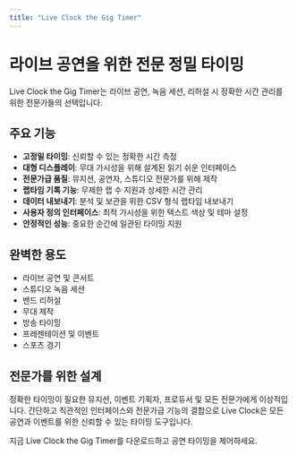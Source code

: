 ```yaml
---
title: "Live Clock the Gig Timer"
---
```


# 라이브 공연을 위한 전문 정밀 타이밍

Live Clock the Gig Timer는 라이브 공연, 녹음 세션, 리허설 시 정확한 시간 관리를 위한 전문가들의 선택입니다.

## 주요 기능

- **고정밀 타이밍**: 신뢰할 수 있는 정확한 시간 측정
- **대형 디스플레이**: 무대 가시성을 위해 설계된 읽기 쉬운 인터페이스
- **전문가급 품질**: 뮤지션, 공연자, 스튜디오 전문가를 위해 제작
- **랩타임 기록 기능**: 무제한 랩 수 지원과 상세한 시간 관리
- **데이터 내보내기**: 분석 및 보관을 위한 CSV 형식 랩타임 내보내기
- **사용자 정의 인터페이스**: 최적 가시성을 위한 텍스트 색상 및 테마 설정
- **안정적인 성능**: 중요한 순간에 일관된 타이밍 지원

## 완벽한 용도

- 라이브 공연 및 콘서트
- 스튜디오 녹음 세션
- 밴드 리허설
- 무대 제작
- 방송 타이밍
- 프레젠테이션 및 이벤트
- 스포츠 경기

## 전문가를 위한 설계

정확한 타이밍이 필요한 뮤지션, 이벤트 기획자, 프로듀서 및 모든 전문가에게 이상적입니다. 간단하고 직관적인 인터페이스와 전문가급 기능의 결합으로 Live Clock은 모든 공연과 이벤트를 위한 신뢰할 수 있는 타이밍 도구입니다.

지금 Live Clock the Gig Timer를 다운로드하고 공연 타이밍을 제어하세요.